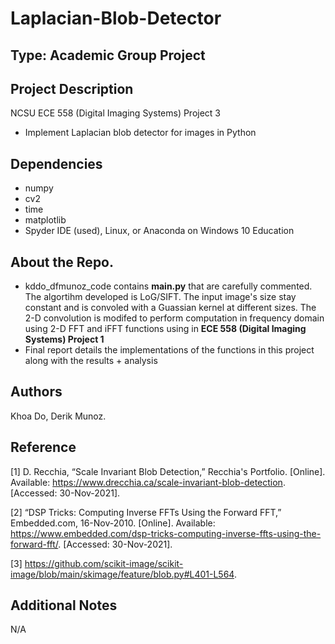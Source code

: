 # Laplacian-Blob-Detector

## Type: Academic Group Project

## Project Description
NCSU ECE 558 (Digital Imaging Systems) Project 3
  - Implement Laplacian blob detector for images in Python

## Dependencies
  - numpy
  - cv2
  - time
  - matplotlib
  - Spyder IDE (used), Linux, or Anaconda on Windows 10 Education
  
## About the Repo.
  - kddo_dfmunoz_code contains **main.py** that are carefully commented.  The algortihm developed is LoG/SIFT.  The input image's size stay constant and is convoled with a Guassian kernel at different sizes. The 2-D convolution is modifed to perform computation in frequency domain using 2-D FFT and iFFT functions using in **ECE 558 (Digital Imaging Systems) Project 1**
  - Final report details the implementations of the functions in this project along with the results + analysis

## Authors
Khoa Do, Derik Munoz.

## Reference
[1]  D. Recchia, “Scale Invariant Blob Detection,” Recchia's Portfolio. [Online]. Available: https://www.drecchia.ca/scale-invariant-blob-detection. [Accessed: 30-Nov-2021].

[2] “DSP Tricks: Computing Inverse FFTs Using the Forward FFT,” Embedded.com, 16-Nov-2010. [Online]. Available: https://www.embedded.com/dsp-tricks-computing-inverse-ffts-using-the-forward-fft/. [Accessed: 30-Nov-2021].

[3] https://github.com/scikit-image/scikit-image/blob/main/skimage/feature/blob.py#L401-L564.

## Additional Notes
N/A
